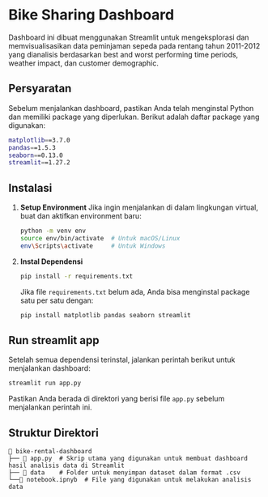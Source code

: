 # Bike Sharing Dashboard

Dashboard ini dibuat menggunakan Streamlit untuk mengeksplorasi dan memvisualisasikan data peminjaman sepeda pada rentang tahun 2011-2012 yang dianalisis berdasarkan best and worst performing time periods, weather impact, dan customer demographic.

## Persyaratan
Sebelum menjalankan dashboard, pastikan Anda telah menginstal Python dan memiliki package yang diperlukan. Berikut adalah daftar package yang digunakan:

```bash
matplotlib==3.7.0
pandas==1.5.3
seaborn==0.13.0
streamlit==1.27.2
```

## Instalasi
1. **Setup Environment**
   Jika ingin menjalankan di dalam lingkungan virtual, buat dan aktifkan environment baru:
   
   ```bash
   python -m venv env
   source env/bin/activate  # Untuk macOS/Linux
   env\Scripts\activate     # Untuk Windows
   ```

2. **Instal Dependensi**
   
   ```bash
   pip install -r requirements.txt
   ```

   Jika file `requirements.txt` belum ada, Anda bisa menginstal package satu per satu dengan:

   ```bash
   pip install matplotlib pandas seaborn streamlit
   ```

## Run streamlit app
Setelah semua dependensi terinstal, jalankan perintah berikut untuk menjalankan dashboard:

```bash
streamlit run app.py
```

Pastikan Anda berada di direktori yang berisi file `app.py` sebelum menjalankan perintah ini.

## Struktur Direktori
```
📂 bike-rental-dashboard
├── 📄 app.py  # Skrip utama yang digunakan untuk membuat dashboard hasil analisis data di Streamlit
├── 📂 data    # Folder untuk menyimpan dataset dalam format .csv
└──📄 notebook.ipnyb  # File yang digunakan untuk melakukan analisis data
```



